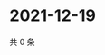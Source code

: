# 2021-12-19

共 0 条

<!-- BEGIN WEIBO -->
<!-- 最后更新时间 Sun Dec 19 2021 16:00:51 GMT+0800 (China Standard Time) -->

<!-- END WEIBO -->
